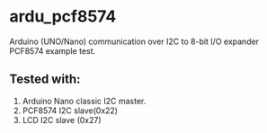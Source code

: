 # ardu_pcf8574
Arduino (UNO/Nano) communication over I2C to 8-bit I/O expander PCF8574 example test.

## Tested with:
1. Arduino Nano classic I2C master.
2. PCF8574 I2C slave(0x22)
3. LCD I2C slave (0x27)
